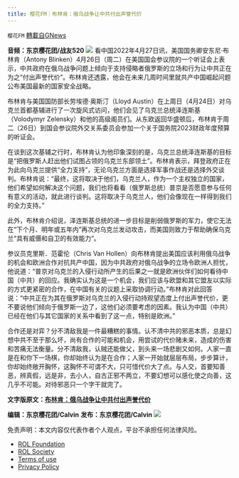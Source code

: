 ```yaml
---
title: 樱花FM｜布林肯：俄乌战争让中共付出声誉代价
---
```

`樱花FM` [轉載自GNews](https://gnews.org/zh-hans/2456167/)

**音频：东京樱花团/战友520**
  ![](https://lh5.googleusercontent.com/LEJjDWFUGpiTxFzrYRm98ZWGFRjw3ukucWFGS5msKN10FFRBNHQjWzthYj-QsvkJr48HVvEgf7IBXBqso4LPxpMBkMkRkHRdLNwtNU4G-6exbe_r5b-9YegZfiWY9aJLpotMU_oWKzaOsAYzsA) 
看中国2022年4月27日讯，美国国务卿安东尼·布林肯（Antony Blinken）4月26日（周二）在美国国会参议院的一个听证会上表示，中共政府在俄乌战争问题上倾向于支持侵略者俄罗斯的立场和行为让中共正在为之“付出声誉代价”。布林肯还透露，他会在未来几周时间里就共产中国崛起问题公布美国最新的国家安全战略。
 
布林肯与美国国防部长劳埃德·奥斯汀（Lloyd Austin）在上周日（4月24日）对乌克兰首都基辅进行了一次旋风式访问，他们会见了乌克兰总统泽连斯基（Volodymyr Zelensky）和他的高级阁员们。从东欧返回华盛顿后，布林肯于周二（26日）到国会参议院外交关系委员会参加一个关于国务院2023财政年度预算的听证会。
 
在谈到这次基辅之行时，布林肯认为他印象深刻的是，乌克兰总统泽连斯基的目标是“把俄罗斯人赶出他们试图占领的乌克兰东部领土”。布林肯表示，拜登政府正在为此向乌克兰提供“全力支持”，无论乌克兰方面是选择军事作战还是选择外交谈判。布林肯说：“最终，这将取决于他们，乌克兰人，作为一个主权独立的国家，他们希望如何解决这个问题，我们也将看看（俄罗斯总统）普京是否愿意参与任何有意义的活动，就此进行谈判。这将取决于乌克兰人，他们会像现在一样得到我们的全力支持。”
 
此外，布林肯介绍说，泽连斯基总统的进一步目标是削弱俄罗斯的军力，使它无法在“下个月、明年或五年内”再次对乌克兰发动攻击，而美国则致力于帮助确保乌克兰“具有威慑和自卫的有效能力”。
 
参议员克里斯．范霍伦（Chris Van Hollen）向布林肯提出美国应该利用俄乌战争的机会和欧洲合作对抗共产中国，因为中共政府对俄乌战争的立场令欧洲人担忧，他说道：“普京对乌克兰的入侵行动所产生的后果之一就是欧洲伙伴们如何看待中国（中共）的回应。我确实认为这是一个机会，我们应该与欧盟和其它盟友以实际的方式更紧密的合作，在中国有关的议题上采取协调行动。”布林肯对此回答说：“中共正在为其在俄罗斯对乌克兰的入侵行动持观望态度上付出声誉代价，更不要说他们倾向于俄罗斯一边了，这他们必须要考虑的因素。我认为中国（中共）已经在他们与其它国家的关系中看到了这一点，特别是欧洲。”
 
合作还是对弈？分不清敌我是一件最糟糕的事情。认不清中共的邪恶本质，总是幻想中共不至于那么坏，尚有合作的可能和机会，用尝试的代价赌未来，造成的伤害和苦痛无法衡量。分不清敌我，认贼还能做父，到头来一场悲剧又如何。人家一直是在和你下一场棋，你却始终认为是在合作；人家一开始就层层布局，步步算计，你却始终敞开胸怀，这胸怀不可谓不大，只可惜代价大了点。与人交，首要知善恶，辨真假，远是非，去小人，自古正邪不两立，不要幻想可以感化使之向善，这几乎不可能。对待邪恶只一个字干就完了。
 
**文字版原文：**[**布林肯：俄乌战争让中共付出声誉代价**](https://gnews.org/zh-hans/2431041/)
 
**编辑：东京樱花团/Calvin**
**发布：东京樱花团/Calvin**
 ![](https://lh5.googleusercontent.com/lc-XftzKohZwGgThiuBdr_F8titU9LR5MEF6bcTFMJG6wqhIhTEEVl1vKlA4uGZSmvEW2SnD_iXskEaWbAGA2CIKISpPNJv8xVVlIvCUkdO44Q92EGHBs1ccwL1YiDvdVZUp66FyMhzpSa4TPw) 

免责声明：本文内容仅代表作者个人观点，平台不承担任何法律风险。
  
- [ROL Foundation](https://rolfoundation.org/)
- [ROL Society](https://rolsociety.org/)
- [Terms of use](https://gnews.org/terms-of-use-3/)
- [Privacy Policy](https://gnews.org/privacy-policy/)
